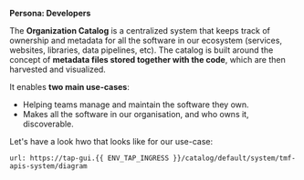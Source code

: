 **Persona: Developers**

The **Organization Catalog** is a centralized system that keeps track of ownership and metadata for all the software in our ecosystem (services, websites, libraries, data pipelines, etc). The catalog is built around the concept of **metadata files stored together with the code**, which are then harvested and visualized.

It enables **two main use-cases**:
- Helping teams manage and maintain the software they own.
- Makes all the software in our organisation, and who owns it, discoverable.

Let's have a look hwo that looks like for our use-case:
```dashboard:open-url
url: https://tap-gui.{{ ENV_TAP_INGRESS }}/catalog/default/system/tmf-apis-system/diagram
```